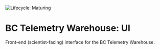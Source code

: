 ![Lifecycle: Maturing](https://img.shields.io/badge/Lifecycle-Maturing-007EC6)

# BC Telemetry Warehouse: UI

Front-end (scientist-facing) interface for the BC Telemetry Warehouse. 
